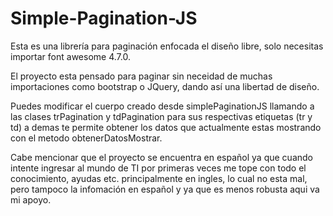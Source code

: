 # Simple-Pagination-JS
Esta es una librería para paginación enfocada el diseño libre, solo necesitas importar font awesome 4.7.0.

El proyecto esta pensado para paginar sin neceidad de muchas importaciones como bootstrap o JQuery, dando así una libertad de diseño.

Puedes modificar el cuerpo creado desde simplePaginationJS llamando a las clases trPagination y tdPagination para sus respectivas etiquetas (tr y td) a demas te permite obtener los datos que actualmente estas mostrando con el metodo obtenerDatosMostrar.

Cabe mencionar que el proyecto se encuentra en español ya que cuando intente ingresar al mundo de TI por primeras veces me tope con todo el conocimiento, ayudas etc. principalmente en ingles, lo cual no esta mal, pero tampoco la infomación en español y ya que es menos robusta aqui va mi apoyo.
